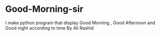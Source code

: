 # Good-Morning-sir
I make python program that display Good Morning , Good Afternoon and Good night according to time 
By Ali Rashid
